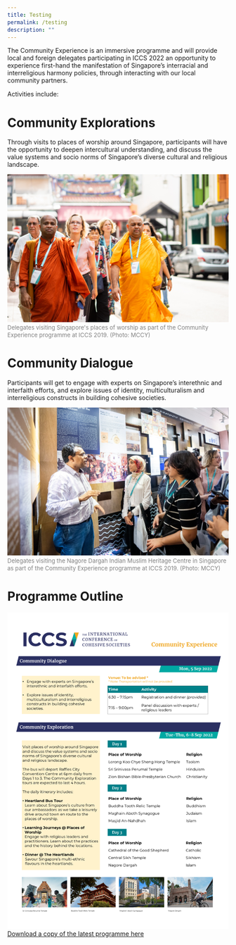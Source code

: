 ```yaml
---
title: Testing
permalink: /testing
description: ""
---
```

The Community Experience is an immersive programme and will provide local and foreign delegates participating in ICCS 2022 an opportunity to experience first-hand the manifestation of Singapore’s interracial and interreligious harmony policies, through interacting with our local community partners. 

Activities include: 

# Community Explorations
   
Through visits to places of worship around Singapore, participants will have the opportunity to deepen intercultural understanding, and discuss the value systems and socio norms of Singapore’s diverse cultural and religious landscape.

![](/images/Community%20Experience/21june2019iccsphotog3-225.jpg)
<font color = "grey"><font size="-1">Delegates visiting Singapore's places of worship as part of the Community Experience programme at ICCS 2019. (Photo: MCCY)</font></font>

# Community Dialogue
   

Participants will get to engage with experts on Singapore’s interethnic and interfaith efforts, and explore issues of identity, multiculturalism and interreligious constructs in building cohesive societies.

![](/images/Community%20Experience/21june2019iccsphotog3-293a.jpg)
<font color = "grey"><font size="-1">Delegates visiting the Nagore Dargah Indian Muslim Heritage Centre in Singapore as part of the Community Experience programme at ICCS 2019. (Photo: MCCY)</font></font>

# Programme Outline

![](/images/Community%20Experience/ICCS%20CE%20programme_as%20of%205%20Jul%202022.png)
[Download a copy of the latest programme here](/files/Community%20Experience/ICCS%20CE%20programme_as%20of%205%20Jul%202022.pdf)